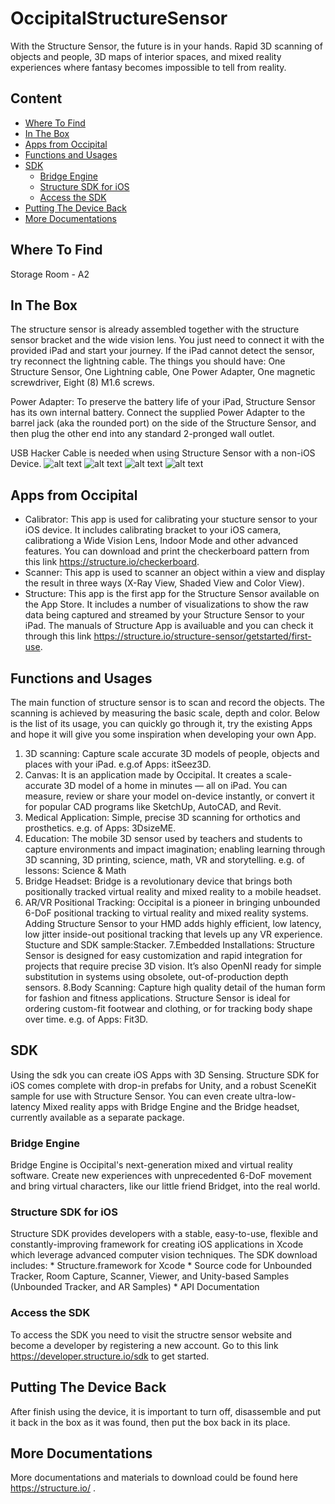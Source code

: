 # OccipitalStructureSensor
With the Structure Sensor, the future is in your hands. Rapid 3D scanning of objects and people, 3D maps of interior spaces, and mixed reality experiences where fantasy becomes impossible to tell from reality.

## Content

* [Where To Find](#where-to-find)
* [In The Box](#in-the-box)
* [Apps from Occipital](#apps-from-occipital)
* [Functions and Usages](#functions-and-Usages)
* [SDK](#sdk)
  * [Bridge Engine](#bridge-engine)
  * [Structure SDK for iOS](#structure-sdk-for-ios)
  * [Access the SDK](#access-the-sdk)
* [Putting The Device Back](#putting-the-device-back)
* [More Documentations](more-documentations)

## Where To Find
Storage Room - A2

## In The Box
The structure sensor is already assembled together with the structure sensor bracket and the wide vision lens. You just need to connect it with the provided iPad and start your journey. If the iPad cannot detect the sensor, try reconnect the lightning cable.
The things you should have: One Structure Sensor, One Lightning cable, One Power Adapter, One magnetic screwdriver, Eight (8) M1.6 screws.

Power Adapter: To preserve the battery life of your iPad, Structure Sensor has its own internal battery. Connect the supplied Power Adapter to the barrel jack (aka the rounded port) on the side of the Structure Sensor, and then plug the other end into any standard 2-pronged wall outlet.

USB Hacker Cable is needed when using Structure Sensor with a non-iOS Device.
![alt text](images/boxes.jpg)
![alt text](images/structure_sensor.jpg)
![alt text](images/assembly.jpg)
![alt text](images/everything.jpg)

## Apps from Occipital
* Calibrator: This app is used for calibrating your stucture sensor to your iOS device. It includes calibrating bracket to your iOS camera, calibrationg a Wide Vision Lens, Indoor Mode and other advanced features. You can download and print the checkerboard pattern from this link https://structure.io/checkerboard.
* Scanner: This app is used to scanner an object within a view and display the result in three ways (X-Ray View, Shaded View and Color View).
* Structure: This app is the first app for the Structure Sensor available on the App Store. It includes a number of visualizations to show the raw data being captured and streamed by your Structure Sensor to your iPad. The manuals of Structure App is availuable and you can check it through this link https://structure.io/structure-sensor/getstarted/first-use.

## Functions and Usages
The main function of structure sensor is to scan and record the objects. The scanning is achieved by measuring the basic scale, depth and color. Below is the list of its usage, you can quickly go through it, try the existing Apps and hope it will give you some inspiration when developing your own App. 
1. 3D scanning: Capture scale accurate 3D models of people, objects and places with your iPad. e.g.of Apps: itSeez3D.
2. Canvas: It is an application made by Occipital. It creates a scale-accurate 3D model of a home in minutes — all on iPad. You can measure, review or share your model on-device instantly, or convert it for popular CAD programs like SketchUp, AutoCAD, and Revit.
3. Medical Application: Simple, precise 3D scanning for orthotics and prosthetics. e.g. of Apps: 3DsizeME.
4. Education: The mobile 3D sensor used by teachers and students to capture environments and impact imagination; enabling learning through 3D scanning, 3D printing, science, math, VR and storytelling. e.g. of lessons: Science & Math
5. Bridge Headset: Bridge is a revolutionary device that brings both positionally tracked virtual reality and mixed reality to a mobile headset. 
6. AR/VR Positional Tracking: Occipital is a pioneer in bringing unbounded 6-DoF positional tracking to virtual reality and mixed reality systems. Adding Structure Sensor to your HMD adds highly efficient, low latency, low jitter inside-out positional tracking that levels up any VR experience. Stucture and SDK sample:Stacker.
7.Embedded Installations: Structure Sensor is designed for easy customization and rapid integration for projects that require precise 3D vision. It’s also OpenNI ready for simple substitution in systems using obsolete, out-of-production depth sensors.
8.Body Scanning: Capture high quality detail of the human form for fashion and fitness applications. Structure Sensor is ideal for ordering custom-fit footwear and clothing, or for tracking body shape over time. e.g. of Apps: Fit3D.


## SDK

Using the sdk you can create iOS Apps with 3D Sensing. Structure SDK for iOS comes complete with drop-in prefabs for Unity, and a robust SceneKit sample for use with Structure Sensor. You can even create ultra-low-latency Mixed reality apps with Bridge Engine and the Bridge headset, currently available as a separate package.

### Bridge Engine
Bridge Engine is Occipital's next-generation mixed and virtual reality software. Create new experiences with unprecedented 6-DoF movement and bring virtual characters, like our little friend Bridget, into the real world.

### Structure SDK for iOS
Structure SDK provides developers with a stable, easy-to-use, flexible and constantly-improving framework for creating iOS applications in Xcode which leverage advanced computer vision techniques. The SDK download includes:
    * Structure.framework for Xcode 
    * Source code for Unbounded Tracker, Room Capture, Scanner, Viewer, and Unity-based Samples (Unbounded Tracker, and AR Samples)
    * API Documentation

### Access the SDK
To access the SDK you need to visit the structre sensor website and become a developer by registering a new account. Go to this link https://developer.structure.io/sdk to get started. 

## Putting The Device Back
After finish using the device, it is important to turn off, disassemble and put it back in the box as it was found, then put the box back in its place.

## More Documentations
More documentations and materials to download could be found here https://structure.io/ .
